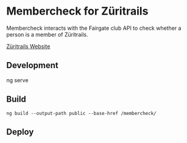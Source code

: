 # Membercheck for Züritrails

Membercheck interacts with the Fairgate club API to check whether a person is a member of Züritrails.

[Züritrails Website](https://zueritrails.ch)

## Development
ng serve

## Build
`ng build --output-path public --base-href /membercheck/`


## Deploy
